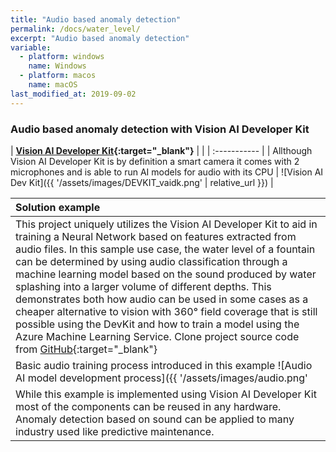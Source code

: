 ```yaml
---
title: "Audio based anomaly detection"
permalink: /docs/water_level/
excerpt: "Audio based anomaly detection"
variable:
  - platform: windows
    name: Windows
  - platform: macos
    name: macOS
last_modified_at: 2019-09-02
---
```


### Audio based anomaly detection with Vision AI Developer Kit

| **[Vision AI Developer Kit](https://www.visionaidevkit.com){:target="_blank"}** |  |
| :----------- |
| Allthough Vision AI Developer Kit is by definition a smart camera it comes with 2 microphones and is able to run AI models for audio with its CPU | ![Vision AI Dev Kit]({{ '/assets/images/DEVKIT_vaidk.png' | relative_url }}) | 

| Solution example |
| :----------- |
| This project uniquely utilizes the Vision AI Developer Kit to aid in training a Neural Network based on features extracted from audio files. In this sample use case, the water level of a fountain can be determined by using audio classification through a machine learning model based on the sound produced by water splashing into a larger volume of different depths. This demonstrates both how audio can be used in some cases as a cheaper alternative to vision with 360° field coverage that is still possible using the DevKit and how to train a model using the Azure Machine Learning Service. Clone project source code from [GitHub](https://github.com/ksaye/vision-ai-developer-kit-audio){:target="_blank"} |
| Basic audio training process introduced in this example ![Audio AI model development process]({{ '/assets/images/audio.png' | relative_url }}) |
| While this example is implemented using Vision AI Developer Kit most of the components can be reused in any hardware. Anomaly detection based on sound can be applied to many industry used like predictive maintenance. |




